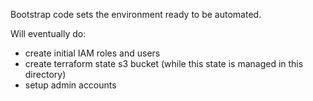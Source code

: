 Bootstrap code sets the environment ready to be automated.

Will eventually do: 
- create initial IAM roles and users
- create terraform state s3 bucket (while this state is managed in this directory)
- setup admin accounts
